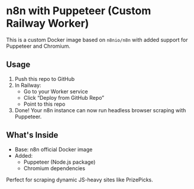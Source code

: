 # n8n with Puppeteer (Custom Railway Worker)

This is a custom Docker image based on `n8nio/n8n` with added support for Puppeteer and Chromium.

## Usage

1. Push this repo to GitHub
2. In Railway:
   - Go to your Worker service
   - Click “Deploy from GitHub Repo”
   - Point to this repo
3. Done! Your n8n instance can now run headless browser scraping with Puppeteer.

## What's Inside

- Base: n8n official Docker image
- Added:
  - Puppeteer (Node.js package)
  - Chromium dependencies

Perfect for scraping dynamic JS-heavy sites like PrizePicks.
